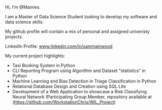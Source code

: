 Hi, I'm @Mainies.

I am a Master of Data Science Student looking to develop my software and data science skills.

My github profile will contain a mix of personal and assigned univeristy projects.

LinkedIn Profile:
www.linkedin.com/in/sammainwood

My current project highlights:
- Taxi Booking System in Python
- CLI Reporting Program using Algorithm and Dataset "statistics" in Python
- Machine Learning and Bias Detection in Triage Classification in Python
- Relational Database Design and Creation using SQL Lite
- Development of a Web Application to showcase a Risk Classifying Neural Network (Participating Group Member, repository available at (https://github.com/WorkstationChris/WIL_Project)

<!---
Mainies/Mainies is a ✨ special ✨ repository because its `README.md` (this file) appears on your GitHub profile.
You can click the Preview link to take a look at your changes.
--->
